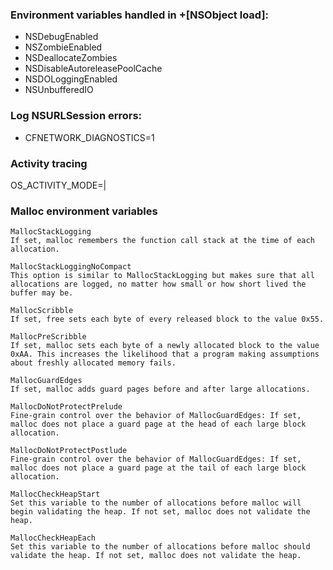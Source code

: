 ### Environment variables handled in +[NSObject load]:
* NSDebugEnabled
* NSZombieEnabled
* NSDeallocateZombies
* NSDisableAutoreleasePoolCache
* NSDOLoggingEnabled
* NSUnbufferedIO 

### Log NSURLSession errors:  
* CFNETWORK_DIAGNOSTICS=1

### Activity tracing
OS_ACTIVITY_MODE=<Disable>|<stream>

### Malloc environment variables
```
MallocStackLogging
If set, malloc remembers the function call stack at the time of each allocation. 

MallocStackLoggingNoCompact
This option is similar to MallocStackLogging but makes sure that all allocations are logged, no matter how small or how short lived the buffer may be.

MallocScribble
If set, free sets each byte of every released block to the value 0x55.

MallocPreScribble
If set, malloc sets each byte of a newly allocated block to the value 0xAA. This increases the likelihood that a program making assumptions about freshly allocated memory fails. 

MallocGuardEdges
If set, malloc adds guard pages before and after large allocations.

MallocDoNotProtectPrelude  
Fine-grain control over the behavior of MallocGuardEdges: If set, malloc does not place a guard page at the head of each large block allocation.

MallocDoNotProtectPostlude
Fine-grain control over the behavior of MallocGuardEdges: If set, malloc does not place a guard page at the tail of each large block allocation.

MallocCheckHeapStart
Set this variable to the number of allocations before malloc will begin validating the heap. If not set, malloc does not validate the heap.

MallocCheckHeapEach
Set this variable to the number of allocations before malloc should validate the heap. If not set, malloc does not validate the heap.

```

